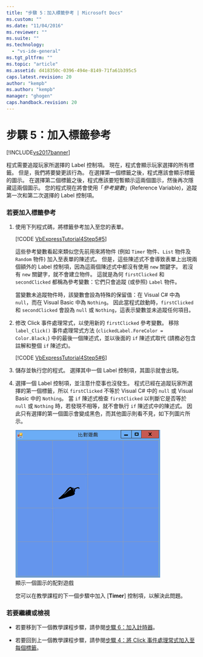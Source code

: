 ```yaml
---
title: "步驟 5：加入標籤參考 | Microsoft Docs"
ms.custom: ""
ms.date: "11/04/2016"
ms.reviewer: ""
ms.suite: ""
ms.technology: 
  - "vs-ide-general"
ms.tgt_pltfrm: ""
ms.topic: "article"
ms.assetid: d418350c-0396-494e-8149-71fa61b395c5
caps.latest.revision: 20
author: "kempb"
ms.author: "kempb"
manager: "ghogen"
caps.handback.revision: 20
---
```

# 步驟 5：加入標籤參考
[!INCLUDE[vs2017banner](../code-quality/includes/vs2017banner.md)]

程式需要追蹤玩家所選擇的 Label 控制項。  現在，程式會顯示玩家選擇的所有標籤。  但是，我們將要變更該行為。  在選擇第一個標籤之後，程式應該會顯示標籤的圖示。  在選擇第二個標籤之後，程式應該要短暫顯示這兩個圖示，然後再次隱藏這兩個圖示。  您的程式現在將會使用「*參考變數*」\(Reference Variable\)，追蹤第一次和第二次選擇的 Label 控制項。  
  
### 若要加入標籤參考  
  
1.  使用下列程式碼，將標籤參考加入至您的表單。  
  
     [!CODE [VbExpressTutorial4Step5#5](../CodeSnippet/VS_Snippets_VBCSharp/vbexpresstutorial4step5#5)]  
  
     這些參考變數看起來類似您先前用來將物件 \(例如 `Timer` 物件、`List` 物件及 `Random` 物件\) 加入至表單的陳述式。  但是，這些陳述式不會導致表單上出現兩個額外的 Label 控制項，因為這兩個陳述式中都沒有使用 `new` 關鍵字。  若沒有 `new` 關鍵字，就不會建立物件。  這就是為何 `firstClicked` 和 `secondClicked` 都稱為參考變數：它們只會追蹤 \(或參照\) `Label` 物件。  
  
     當變數未追蹤物件時，該變數會設為特殊的保留值：在 Visual C\# 中為 `null`，而在 Visual Basic 中為 `Nothing`。  因此當程式啟動時，`firstClicked` 和 `secondClicked` 會設為 `null` 或 `Nothing`，這表示變數並未追蹤任何項目。  
  
2.  修改 Click 事件處理常式，以使用新的 `firstClicked` 參考變數。  移除 `label_Click()` 事件處理常式方法 \(`clickedLabel.ForeColor = Color.Black;`\) 中的最後一個陳述式，並以後面的 `if` 陳述式取代 \(請務必包含註解和整個 `if` 陳述式\)。  
  
     [!CODE [VbExpressTutorial4Step5#6](../CodeSnippet/VS_Snippets_VBCSharp/vbexpresstutorial4step5#6)]  
  
3.  儲存並執行您的程式。  選擇其中一個 Label 控制項，其圖示就會出現。  
  
4.  選擇一個 Label 控制項，並注意什麼事也沒發生。  程式已經在追蹤玩家所選擇的第一個標籤，所以 `firstClicked` 不等於 Visual C\# 中的 `null` 或 Visual Basic 中的 `Nothing`。  當 `if` 陳述式檢查 `firstClicked` 以判斷它是否等於 `null` 或 `Nothing` 時，若發現不相等，就不會執行 `if` 陳述式中的陳述式。  因此只有選擇的第一個圖示會變成黑色，而其他圖示則看不見，如下列圖片所示。  
  
     ![顯示一個圖示的配對遊戲](../ide/media/express_tut4step5.png "Express\_Tut4Step5")  
顯示一個圖示的配對遊戲  
  
     您可以在教學課程的下一個步驟中加入 \[**Timer**\] 控制項，以解決此問題。  
  
### 若要繼續或檢視  
  
-   若要移到下一個教學課程步驟，請參閱[步驟 6：加入計時器](../Topic/Step%206:%20Add%20a%20Timer.md)。  
  
-   若要回到上一個教學課程步驟，請參閱[步驟 4：將 Click 事件處理常式加入至每個標籤](../Topic/Step%204:%20Add%20a%20Click%20Event%20Handler%20to%20Each%20Label.md)。